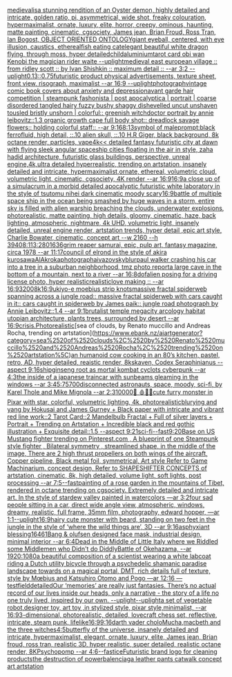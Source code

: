 [medieval](https://www.ebank.nz/aiartgenerator?category=medieval)[is](https://www.ebank.nz/aiartgenerator?category=is)[a stunning rendition of an  Oyster demon, highly detailed and intricate, golden ratio, pi, asymmetrical, wide shot, freaky colouration, hypermaximalist, ornate, luxury, elite, horror, creepy, ominous, haunting, matte painting, cinematic, cgsociety, James jean, Brian Froud, Ross Tran, Ian Bogost, OBJECT ORIENTED ONTOLOGY](https://www.ebank.nz/aiartgenerator?category=a%2520stunning%2520rendition%2520of%2520an%2520%2520Oyster%2520demon%2C%2520highly%2520detailed%2520and%2520intricate%2C%2520golden%2520ratio%2C%2520pi%2C%2520asymmetrical%2C%2520wide%2520shot%2C%2520freaky%2520colouration%2C%2520hypermaximalist%2C%2520ornate%2C%2520luxury%2C%2520elite%2C%2520horror%2C%2520creepy%2C%2520ominous%2C%2520haunting%2C%2520matte%2520painting%2C%2520cinematic%2C%2520cgsociety%2C%2520James%2520jean%2C%2520Brian%2520Froud%2C%2520Ross%2520Tran%2C%2520Ian%2520Bogost%2C%2520OBJECT%2520ORIENTED%2520ONTOLOGY)[giant eyeball, centered, with eye illusion, caustics, ethereal](https://www.ebank.nz/aiartgenerator?category=giant%2520eyeball%2C%2520centered%2C%2520with%2520eye%2520illusion%2C%2520caustics%2C%2520ethereal)[fish eating cat](https://www.ebank.nz/aiartgenerator?category=fish%2520eating%2520cat)[elegant beautiful white dragon flying, through moss, hyper detailed](https://www.ebank.nz/aiartgenerator?category=elegant%2520beautiful%2520white%2520dragon%2520flying%2C%2520through%2520moss%2C%2520hyper%2520detailed)[child](https://www.ebank.nz/aiartgenerator?category=child)[aluminium](https://www.ebank.nz/aiartgenerator?category=aluminium)[tarot card obi wan Kenobi the magician rider waite --uplight](https://www.ebank.nz/aiartgenerator?category=tarot%2520card%2520obi%2520wan%2520Kenobi%2520the%2520magician%2520rider%2520waite%2520--uplight)[medieval east european village :: from ridley scott :: by Ivan Shishkin :: maximum detail :: --ar 3:2 --uplight](https://www.ebank.nz/aiartgenerator?category=medieval%2520east%2520european%2520village%2520%3A%3A%2520from%2520ridley%2520scott%2520%3A%3A%2520by%2520Ivan%2520Shishkin%2520%3A%3A%2520maximum%2520detail%2520%3A%3A%2520--ar%25203%3A2%2520--uplight)[0.13](https://www.ebank.nz/aiartgenerator?category=0.13)[::0.75](https://www.ebank.nz/aiartgenerator?category=%3A%3A0.75)[futuristic product physical advertisements, texture sheet, front view, risograph, maximalist --ar 16:9 --uplight](https://www.ebank.nz/aiartgenerator?category=futuristic%2520product%2520physical%2520advertisements%2C%2520texture%2520sheet%2C%2520front%2520view%2C%2520risograph%2C%2520maximalist%2520--ar%252016%3A9%2520--uplight)[photograph](https://www.ebank.nz/aiartgenerator?category=photograph)[](https://www.ebank.nz/aiartgenerator?category=)[vintage comic book covers about anxiety and depression](https://www.ebank.nz/aiartgenerator?category=vintage%2520comic%2520book%2520covers%2520about%2520anxiety%2520and%2520depression)[](https://www.ebank.nz/aiartgenerator?category=)[avant garde hair competition | steampunk fashonista | post apocalyptica | portrait | coarse disordered tangled hairy fuzzy bushy shaggy dishevelled uncut unshaven tousled bristly unshorn | colorful:: greenish witchdoctor portrait by annie leibovitz::1.3 organic growth cape full body shot:: dreadlock savage flowers:: holding colorful staff:: --ar 9:16](https://www.ebank.nz/aiartgenerator?category=avant%2520garde%2520hair%2520competition%2520%7C%2520steampunk%2520fashonista%2520%7C%2520post%2520apocalyptica%2520%7C%2520portrait%2520%7C%2520coarse%2520disordered%2520tangled%2520hairy%2520fuzzy%2520bushy%2520shaggy%2520dishevelled%2520uncut%2520unshaven%2520tousled%2520bristly%2520unshorn%2520%7C%2520colorful%3A%3A%2520greenish%2520witchdoctor%2520portrait%2520by%2520annie%2520leibovitz%3A%3A1.3%2520organic%2520growth%2520cape%2520full%2520body%2520shot%3A%3A%2520dreadlock%2520savage%2520flowers%3A%3A%2520holding%2520colorful%2520staff%3A%3A%2520--ar%25209%3A16)[8:13](https://www.ebank.nz/aiartgenerator?category=8%3A13)[symbol of male](https://www.ebank.nz/aiartgenerator?category=symbol%2520of%2520male)[prompt:black ferrofluid, high detail, ::.10 alien skull, ::.10 H.R Giger, black background, 8k octane render, particles, vape](https://www.ebank.nz/aiartgenerator?category=prompt%3Ablack%2520ferrofluid%2C%2520high%2520detail%2C%2520%3A%3A.10%2520alien%2520skull%2C%2520%3A%3A.10%2520H.R%2520Giger%2C%2520black%2520background%2C%25208k%2520octane%2520render%2C%2520particles%2C%2520vape)[4k](https://www.ebank.nz/aiartgenerator?category=4k)[<< detailed fantasy futuristic city at dawn with flying sleek angular spaceship cities floating in the air in style, zaha hadid architecture, futuristic glass buildings, perspective, unreal engine,4k,ultra detailed hyperrealistic, trending on artstation, insanely detailed and intricate, hypermaximalist,ornate, ethereal, volumetric cloud, volumetric light, cinematic, cgsociety, 4K render --ar 16:9](https://www.ebank.nz/aiartgenerator?category=%3C%3C%2520detailed%2520fantasy%2520futuristic%2520city%2520at%2520dawn%2520with%2520flying%2520sleek%2520angular%2520spaceship%2520cities%2520floating%2520in%2520the%2520air%2520in%2520style%2C%2520zaha%2520hadid%2520architecture%2C%2520futuristic%2520glass%2520buildings%2C%2520perspective%2C%2520unreal%2520engine%2C4k%2Cultra%2520detailed%2520hyperrealistic%2C%2520trending%2520on%2520artstation%2C%2520insanely%2520detailed%2520and%2520intricate%2C%2520hypermaximalist%2Cornate%2C%2520ethereal%2C%2520volumetric%2520cloud%2C%2520volumetric%2520light%2C%2520cinematic%2C%2520cgsociety%2C%25204K%2520render%2520--ar%252016%3A9)[16:9](https://www.ebank.nz/aiartgenerator?category=16%3A9)[a close up of a simulacrum in a morbid detailed apocalyptic futuristic white laboratory in the style of tsutomu nihei dark cinematic moody scary](https://www.ebank.nz/aiartgenerator?category=a%2520close%2520up%2520of%2520a%2520simulacrum%2520in%2520a%2520morbid%2520detailed%2520apocalyptic%2520futuristic%2520white%2520laboratory%2520in%2520the%2520style%2520of%2520tsutomu%2520nihei%2520dark%2520cinematic%2520moody%2520scary)[16:9](https://www.ebank.nz/aiartgenerator?category=16%3A9)[battle of multiple space ship in the ocean being smashed by huge waves in a storm, entire sky is filled with alien warship breaching the clouds, underwater explosions, photorealistic, matte painting, high details, gloomy, cinematic, haze, back lighting, atmospheric, nightmare, 4k UHD, volumetric light, insanely detailed, unreal engine render, artstation trends, hyper detail ,epic art style, Charlie Bowater, cinematic, concept art  --w 2160 --h 3940](https://www.ebank.nz/aiartgenerator?category=battle%2520of%2520multiple%2520space%2520ship%2520in%2520the%2520ocean%2520being%2520smashed%2520by%2520huge%2520waves%2520in%2520a%2520storm%2C%2520entire%2520sky%2520is%2520filled%2520with%2520alien%2520warship%2520breaching%2520the%2520clouds%2C%2520underwater%2520explosions%2C%2520photorealistic%2C%2520matte%2520painting%2C%2520high%2520details%2C%2520gloomy%2C%2520cinematic%2C%2520haze%2C%2520back%2520lighting%2C%2520atmospheric%2C%2520nightmare%2C%25204k%2520UHD%2C%2520volumetric%2520light%2C%2520insanely%2520detailed%2C%2520unreal%2520engine%2520render%2C%2520artstation%2520trends%2C%2520hyper%2520detail%2520%2Cepic%2520art%2520style%2C%2520Charlie%2520Bowater%2C%2520cinematic%2C%2520concept%2520art%2520%2520--w%25202160%2520--h%25203940)[8:11](https://www.ebank.nz/aiartgenerator?category=8%3A11)[3:2](https://www.ebank.nz/aiartgenerator?category=3%3A2)[80](https://www.ebank.nz/aiartgenerator?category=80)[1636](https://www.ebank.nz/aiartgenerator?category=1636)[grim reaper samurai, epic, pulp art, fantasy magazine, circa 1978 --ar 11:17](https://www.ebank.nz/aiartgenerator?category=grim%2520reaper%2520samurai%2C%2520epic%2C%2520pulp%2520art%2C%2520fantasy%2520magazine%2C%2520circa%25201978%2520--ar%252011%3A17)[council of elrond in the style of akira kurosawa](https://www.ebank.nz/aiartgenerator?category=council%2520of%2520elrond%2520in%2520the%2520style%2520of%2520akira%2520kurosawa)[AlAkroka](https://www.ebank.nz/aiartgenerator?category=AlAkroka)[photograph](https://www.ebank.nz/aiartgenerator?category=photograph)[aivazovsky](https://www.ebank.nz/aiartgenerator?category=aivazovsky)[blur](https://www.ebank.nz/aiartgenerator?category=blur)[paul walker crashing his car into a tree in a suburban neighborhood, tmz photo report](https://www.ebank.nz/aiartgenerator?category=paul%2520walker%2520crashing%2520his%2520car%2520into%2520a%2520tree%2520in%2520a%2520suburban%2520neighborhood%2C%2520tmz%2520photo%2520report)[a large cave in the bottom of a mountain, next to a river --ar 16:8](https://www.ebank.nz/aiartgenerator?category=a%2520large%2520cave%2520in%2520the%2520bottom%2520of%2520a%2520mountain%2C%2520next%2520to%2520a%2520river%2520--ar%252016%3A8)[dof](https://www.ebank.nz/aiartgenerator?category=dof)[alien posing for a driving license photo, hyper realistic](https://www.ebank.nz/aiartgenerator?category=alien%2520posing%2520for%2520a%2520driving%2520license%2520photo%2C%2520hyper%2520realistic)[realistic](https://www.ebank.nz/aiartgenerator?category=realistic)[love making :: --ar 16:9](https://www.ebank.nz/aiartgenerator?category=love%2520making%2520%3A%3A%2520--ar%252016%3A9)[3200](https://www.ebank.nz/aiartgenerator?category=3200)[8k](https://www.ebank.nz/aiartgenerator?category=8k)[16:9](https://www.ebank.nz/aiartgenerator?category=16%3A9)[ukiyo-e moebius strip knots](https://www.ebank.nz/aiartgenerator?category=ukiyo-e%2520moebius%2520strip%2520knots)[massive fractal spiderweb spanning across a jungle road:: massive fractal spiderweb with cars caught in it:: cars caught in spiderweb by James paik:: jungle road photograph by Annie Leibovitz::1.4 --ar 9:1](https://www.ebank.nz/aiartgenerator?category=massive%2520fractal%2520spiderweb%2520spanning%2520across%2520a%2520jungle%2520road%3A%3A%2520massive%2520fractal%2520spiderweb%2520with%2520cars%2520caught%2520in%2520it%3A%3A%2520cars%2520caught%2520in%2520spiderweb%2520by%2520James%2520paik%3A%3A%2520jungle%2520road%2520photograph%2520by%2520Annie%2520Leibovitz%3A%3A1.4%2520--ar%25209%3A1)[brutalist temple megacity arcology habitat utopian architecture, plants trees, surrounded by desert --ar 16:9](https://www.ebank.nz/aiartgenerator?category=brutalist%2520temple%2520megacity%2520arcology%2520habitat%2520utopian%2520architecture%2C%2520plants%2520trees%2C%2520surrounded%2520by%2520desert%2520--ar%252016%3A9)[crisis.Photorealistic](https://www.ebank.nz/aiartgenerator?category=crisis.Photorealistic)[sea of clouds, by Renato muccillo and Andreas Rocha, trending on artstation\](https://www.ebank.nz/aiartgenerator?category=sea%2520of%2520clouds%2C%2520by%2520Renato%2520muccillo%2520and%2520Andreas%2520Rocha%2C%2520trending%2520on%2520artstation%5C)[an humanoid cow cooking in an 80’s kitchen, pastel, retro, AD, hyper detailed, reaistic render, 8k](https://www.ebank.nz/aiartgenerator?category=an%2520humanoid%2520cow%2520cooking%2520in%2520an%252080%E2%80%99s%2520kitchen%2C%2520pastel%2C%2520retro%2C%2520AD%2C%2520hyper%2520detailed%2C%2520reaistic%2520render%2C%25208k)[skaven, Codex Seraphinianus --aspect 9:16](https://www.ebank.nz/aiartgenerator?category=skaven%2C%2520Codex%2520Seraphinianus%2520--aspect%25209%3A16)[ship](https://www.ebank.nz/aiartgenerator?category=ship)[ginseng root as mortal kombat cyclots cyberpunk --ar 4:3](https://www.ebank.nz/aiartgenerator?category=ginseng%2520root%2520as%2520mortal%2520kombat%2520cyclots%2520cyberpunk%2520--ar%25204%3A3)[the inside of a japanese traincar with sunbeams gleaming in the windows --ar 3:4](https://www.ebank.nz/aiartgenerator?category=the%2520inside%2520of%2520a%2520japanese%2520traincar%2520with%2520sunbeams%2520gleaming%2520in%2520the%2520windows%2520--ar%25203%3A4)[5:7](https://www.ebank.nz/aiartgenerator?category=5%3A7)[5700](https://www.ebank.nz/aiartgenerator?category=5700)[disconnected astronauts, space, moody, sci-fi, by Karel Thole and Mike Mignola --ar 2:3](https://www.ebank.nz/aiartgenerator?category=disconnected%2520astronauts%2C%2520space%2C%2520moody%2C%2520sci-fi%2C%2520by%2520Karel%2520Thole%2520and%2520Mike%2520Mignola%2520--ar%25202%3A3)[10000](https://www.ebank.nz/aiartgenerator?category=10000)[💎 🩸🤙🦴](https://www.ebank.nz/aiartgenerator?category=%F0%9F%92%8E%2520%F0%9F%A9%B8%F0%9F%A4%99%F0%9F%A6%B4)[cute furry monster in Pixar with star, colorful, volumetric lighting, 4k, photorealistic](https://www.ebank.nz/aiartgenerator?category=cute%2520furry%2520monster%2520in%2520Pixar%2520with%2520star%2C%2520colorful%2C%2520volumetric%2520lighting%2C%25204k%2C%2520photorealistic)[blur](https://www.ebank.nz/aiartgenerator?category=blur)[ying and yang by Hokusai and James Gurney + Black paper with intricate and vibrant red line work::2 Tarot Card::2 Mandelbulb Fractal + Full of silver layers + Portrait + Trending on Artstation + Incredible black and red gothic illustration + Exquisite detail::1.5 --aspect 9:21](https://www.ebank.nz/aiartgenerator?category=ying%2520and%2520yang%2520by%2520Hokusai%2520and%2520James%2520Gurney%2520%2B%2520Black%2520paper%2520with%2520intricate%2520and%2520vibrant%2520red%2520line%2520work%3A%3A2%2520Tarot%2520Card%3A%3A2%2520Mandelbulb%2520Fractal%2520%2B%2520Full%2520of%2520silver%2520layers%2520%2B%2520Portrait%2520%2B%2520Trending%2520on%2520Artstation%2520%2B%2520Incredible%2520black%2520and%2520red%2520gothic%2520illustration%2520%2B%2520Exquisite%2520detail%3A%3A1.5%2520--aspect%25209%3A21)[sci-fi](https://www.ebank.nz/aiartgenerator?category=sci-fi)[--fast](https://www.ebank.nz/aiartgenerator?category=--fast)[9:20](https://www.ebank.nz/aiartgenerator?category=9%3A20)[Base on US Mustang fighter trending on Pinterest.com , A blueprint of one Steampunk style fighter , Bilateral symmetry , streamlined shape, in the middle of the image,  There are 2 high thrust propellers on both wings of the aircraft, Copper pipeline,  Black metal foil, symmetrical,  Art style Refer to Game Machinarium.  concept design, Refer to SHAPESHIFTER CONCEPTS  of artstation, cinematic,  8k, high detailed,  volume light,  soft lights,  post processing    --ar 7:5](https://www.ebank.nz/aiartgenerator?category=Base%2520on%2520US%2520Mustang%2520fighter%2520trending%2520on%2520Pinterest.com%2520%2C%2520A%2520blueprint%2520of%2520one%2520Steampunk%2520style%2520fighter%2520%2C%2520Bilateral%2520symmetry%2520%2C%2520streamlined%2520shape%2C%2520in%2520the%2520middle%2520of%2520the%2520image%2C%2520%2520There%2520are%25202%2520high%2520thrust%2520propellers%2520on%2520both%2520wings%2520of%2520the%2520aircraft%2C%2520Copper%2520pipeline%2C%2520%2520Black%2520metal%2520foil%2C%2520symmetrical%2C%2520%2520Art%2520style%2520Refer%2520to%2520Game%2520Machinarium.%2520%2520concept%2520design%2C%2520Refer%2520to%2520SHAPESHIFTER%2520CONCEPTS%2520%2520of%2520artstation%2C%2520cinematic%2C%2520%25208k%2C%2520high%2520detailed%2C%2520%2520volume%2520light%2C%2520%2520soft%2520lights%2C%2520%2520post%2520processing%2520%2520%2520%2520--ar%25207%3A5)[--fast](https://www.ebank.nz/aiartgenerator?category=--fast)[painting of a rose garden in the mountains of Tibet, rendered in octane trending on cgsociety. Extremely detailed and intricate art. In the style of stardew valley painted in watercolors —ar 3:2](https://www.ebank.nz/aiartgenerator?category=painting%2520of%2520a%2520rose%2520garden%2520in%2520the%2520mountains%2520of%2520Tibet%2C%2520rendered%2520in%2520octane%2520trending%2520on%2520cgsociety.%2520Extremely%2520detailed%2520and%2520intricate%2520art.%2520In%2520the%2520style%2520of%2520stardew%2520valley%2520painted%2520in%2520watercolors%2520%E2%80%94ar%25203%3A2)[four sad people sitting in a car, direct wide angle view, atmospheric, windows, dreamy, realistic, full frame, 35mm film, photography, edward hopper, —ar 1:1](https://www.ebank.nz/aiartgenerator?category=four%2520sad%2520people%2520sitting%2520in%2520a%2520car%2C%2520direct%2520wide%2520angle%2520view%2C%2520atmospheric%2C%2520windows%2C%2520dreamy%2C%2520realistic%2C%2520full%2520frame%2C%252035mm%2520film%2C%2520photography%2C%2520edward%2520hopper%2C%2520%E2%80%94ar%25201%3A1)[--uplight](https://www.ebank.nz/aiartgenerator?category=--uplight)[16:9](https://www.ebank.nz/aiartgenerator?category=16%3A9)[hairy cute monster with beard, standing on two feet in the jungle in the style of ‘where the wild things are’, 3D --ar 9:16](https://www.ebank.nz/aiartgenerator?category=hairy%2520cute%2520monster%2520with%2520beard%2C%2520standing%2520on%2520two%2520feet%2520in%2520the%2520jungle%2520in%2520the%2520style%2520of%2520%E2%80%98where%2520the%2520wild%2520things%2520are%E2%80%99%2C%25203D%2520--ar%25209%3A16)[asphyxiant blessing](https://www.ebank.nz/aiartgenerator?category=asphyxiant%2520blessing)[1646](https://www.ebank.nz/aiartgenerator?category=1646)[1](https://www.ebank.nz/aiartgenerator?category=1)[Bang & olufsen designed face mask, industrial design, minimal interior --ar 6:4](https://www.ebank.nz/aiartgenerator?category=Bang%2520%26%2520olufsen%2520designed%2520face%2520mask%2C%2520industrial%2520design%2C%2520minimal%2520interior%2520--ar%25206%3A4)[Dead in the Middle of Little Italy where we Riddled some Middlemen who Didn't do Diddly](https://www.ebank.nz/aiartgenerator?category=Dead%2520in%2520the%2520Middle%2520of%2520Little%2520Italy%2520where%2520we%2520Riddled%2520some%2520Middlemen%2520who%2520Didn%27t%2520do%2520Diddly)[Battle of Okehazama, --ar 1920:1080](https://www.ebank.nz/aiartgenerator?category=Battle%2520of%2520Okehazama%2C%2520--ar%25201920%3A1080)[a beautiful composition of a scientist wearing a white labcoat riding a Dutch utility bicycle through a psychedelic shamanic paradise landscape towards on a magical portal, DMT,  rich details full of texture, style by Mœbius and Katsuhiro Otomo and Pogo —ar 12:16 —test](https://www.ebank.nz/aiartgenerator?category=a%2520beautiful%2520composition%2520of%2520a%2520scientist%2520wearing%2520a%2520white%2520labcoat%2520riding%2520a%2520Dutch%2520utility%2520bicycle%2520through%2520a%2520psychedelic%2520shamanic%2520paradise%2520landscape%2520towards%2520on%2520a%2520magical%2520portal%2C%2520DMT%2C%2520%2520rich%2520details%2520full%2520of%2520texture%2C%2520style%2520by%2520M%C5%93bius%2520and%2520Katsuhiro%2520Otomo%2520and%2520Pogo%2520%E2%80%94ar%252012%3A16%2520%E2%80%94test)[field](https://www.ebank.nz/aiartgenerator?category=field)[detailed](https://www.ebank.nz/aiartgenerator?category=detailed)[Our ‘memories’ are really just fantasies. There’s no actual record of our lives inside our heads, only a narrative - the story of a life no one truly lived, inspired by our own. --uplight](https://www.ebank.nz/aiartgenerator?category=Our%2520%E2%80%98memories%E2%80%99%2520are%2520really%2520just%2520fantasies.%2520There%E2%80%99s%2520no%2520actual%2520record%2520of%2520our%2520lives%2520inside%2520our%2520heads%2C%2520only%2520a%2520narrative%2520-%2520the%2520story%2520of%2520a%2520life%2520no%2520one%2520truly%2520lived%2C%2520inspired%2520by%2520our%2520own.%2520--uplight)[--uplight](https://www.ebank.nz/aiartgenerator?category=--uplight)[a set of vegetable robot,designer toy, art toy ,in stylized style, pixar style,minimalist, --ar 16:9](https://www.ebank.nz/aiartgenerator?category=a%2520set%2520of%2520vegetable%2520robot%2Cdesigner%2520toy%2C%2520art%2520toy%2520%2Cin%2520stylized%2520style%2C%2520pixar%2520style%2Cminimalist%2C%2520--ar%252016%3A9)[3-dimensional, photorealistic, detailed, lovecraft chess set, reflective, intricate, steam punk, lifelike](https://www.ebank.nz/aiartgenerator?category=3-dimensional%2C%2520photorealistic%2C%2520detailed%2C%2520lovecraft%2520chess%2520set%2C%2520reflective%2C%2520intricate%2C%2520steam%2520punk%2C%2520lifelike)[16:9](https://www.ebank.nz/aiartgenerator?category=16%3A9)[9:16](https://www.ebank.nz/aiartgenerator?category=9%3A16)[darth vader cholo](https://www.ebank.nz/aiartgenerator?category=darth%2520vader%2520cholo)[Mucha,](https://www.ebank.nz/aiartgenerator?category=Mucha%2C)[macbeth and the three witches](https://www.ebank.nz/aiartgenerator?category=macbeth%2520and%2520the%2520three%2520witches)[4:5](https://www.ebank.nz/aiartgenerator?category=4%3A5)[butterfly of the universe, insanely detailed and intricate, hypermaximalist, elegant, ornate, luxury, elite, James jean, Brian froud, ross tran, realistic 3D, hyper realistic, super detailed, realistic octane render, 8K](https://www.ebank.nz/aiartgenerator?category=butterfly%2520of%2520the%2520universe%2C%2520insanely%2520detailed%2520and%2520intricate%2C%2520hypermaximalist%2C%2520elegant%2C%2520ornate%2C%2520luxury%2C%2520elite%2C%2520James%2520jean%2C%2520Brian%2520froud%2C%2520ross%2520tran%2C%2520realistic%25203D%2C%2520hyper%2520realistic%2C%2520super%2520detailed%2C%2520realistic%2520octane%2520render%2C%25208K)[Psychopomp --ar 4:6](https://www.ebank.nz/aiartgenerator?category=Psychopomp%2520--ar%25204%3A6)[--fast](https://www.ebank.nz/aiartgenerator?category=--fast)[ice](https://www.ebank.nz/aiartgenerator?category=ice)[Futuristic brand logo for cleaning products](https://www.ebank.nz/aiartgenerator?category=Futuristic%2520brand%2520logo%2520for%2520cleaning%2520products)[the destruction of power](https://www.ebank.nz/aiartgenerator?category=the%2520destruction%2520of%2520power)[balenciaga leather pants catwalk concept art artstation](https://www.ebank.nz/aiartgenerator?category=balenciaga%2520leather%2520pants%2520catwalk%2520concept%2520art%2520artstation)